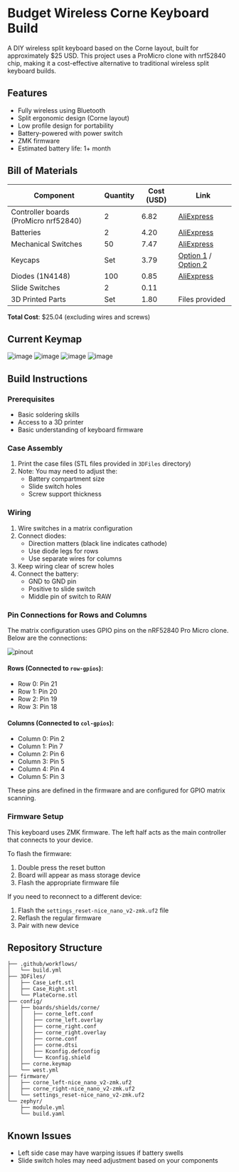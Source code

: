 # Budget Wireless Corne Keyboard Build

A DIY wireless split keyboard based on the Corne layout, built for approximately $25 USD. This project uses a ProMicro clone with nrf52840 chip, making it a cost-effective alternative to traditional wireless split keyboard builds.

## Features
- Fully wireless using Bluetooth
- Split ergonomic design (Corne layout)
- Low profile design for portability
- Battery-powered with power switch
- ZMK firmware
- Estimated battery life: 1+ month

## Bill of Materials

| Component | Quantity | Cost (USD) | Link |
|-----------|----------|------------|------|
| Controller boards (ProMicro nrf52840) | 2 | 6.82 | [AliExpress](https://a.aliexpress.com/_EIV3vwY) |
| Batteries | 2 | 4.20 | [AliExpress](https://a.aliexpress.com/_Eynt9TK) |
| Mechanical Switches | 50 | 7.47 | [AliExpress](https://a.aliexpress.com/_EGhMxEC) |
| Keycaps | Set | 3.79 | [Option 1](https://a.aliexpress.com/_EzQyNtA) / [Option 2](https://a.aliexpress.com/_EH8mNqs) |
| Diodes (1N4148) | 100 | 0.85 | [AliExpress](https://a.aliexpress.com/_EwZoG2G) |
| Slide Switches | 2 | 0.11 | |
| 3D Printed Parts | Set | 1.80 | Files provided |

**Total Cost**: $25.04 (excluding wires and screws)

## Current Keymap

![image](https://github.com/user-attachments/assets/96039663-1ede-4a01-be3a-a1daa0da8472)
![image](https://github.com/user-attachments/assets/7ec8072f-ca7e-4d3a-8943-ca7e2f394be9)
![image](https://github.com/user-attachments/assets/b48ad294-f247-442a-b9d0-7098582b5f7c)
![image](https://github.com/user-attachments/assets/e8536295-87af-416e-894e-e209080a7dc1)

## Build Instructions

### Prerequisites
- Basic soldering skills
- Access to a 3D printer
- Basic understanding of keyboard firmware

### Case Assembly
1. Print the case files (STL files provided in `3DFiles` directory)
2. Note: You may need to adjust the:
   - Battery compartment size
   - Slide switch holes
   - Screw support thickness

### Wiring
1. Wire switches in a matrix configuration
2. Connect diodes:
   - Direction matters (black line indicates cathode)
   - Use diode legs for rows
   - Use separate wires for columns
3. Keep wiring clear of screw holes
4. Connect the battery:
   - GND to GND pin
   - Positive to slide switch
   - Middle pin of switch to RAW

### Pin Connections for Rows and Columns
The matrix configuration uses GPIO pins on the nRF52840 Pro Micro clone. Below are the connections:

![pinout](https://github.com/user-attachments/assets/ae1bf9eb-8071-4a8f-8cac-c95a39f61f9e)

#### Rows (Connected to `row-gpios`):
- Row 0: Pin 21
- Row 1: Pin 20
- Row 2: Pin 19
- Row 3: Pin 18

#### Columns (Connected to `col-gpios`):
- Column 0: Pin 2
- Column 1: Pin 7
- Column 2: Pin 6
- Column 3: Pin 5
- Column 4: Pin 4
- Column 5: Pin 3

These pins are defined in the firmware and are configured for GPIO matrix scanning.

### Firmware Setup
This keyboard uses ZMK firmware. The left half acts as the main controller that connects to your device.

To flash the firmware:
1. Double press the reset button
2. Board will appear as mass storage device
3. Flash the appropriate firmware file

If you need to reconnect to a different device:
1. Flash the `settings_reset-nice_nano_v2-zmk.uf2` file
2. Reflash the regular firmware
3. Pair with new device

## Repository Structure
```
├── .github/workflows/
│   └── build.yml
├── 3DFiles/
│   ├── Case_Left.stl
│   ├── Case_Right.stl
│   └── PlateCorne.stl
├── config/
│   ├── boards/shields/corne/
│   │   ├── corne_left.conf
│   │   ├── corne_left.overlay
│   │   ├── corne_right.conf
│   │   ├── corne_right.overlay
│   │   ├── corne.conf
│   │   ├── corne.dtsi
│   │   ├── Kconfig.defconfig
│   │   └── Kconfig.shield
│   ├── corne.keymap
│   └── west.yml
├── firmware/
│   ├── corne_left-nice_nano_v2-zmk.uf2
│   ├── corne_right-nice_nano_v2-zmk.uf2
│   └── settings_reset-nice_nano_v2-zmk.uf2
└── zephyr/
    ├── module.yml
    └── build.yaml
```

## Known Issues
- Left side case may have warping issues if battery swells
- Slide switch holes may need adjustment based on your components
